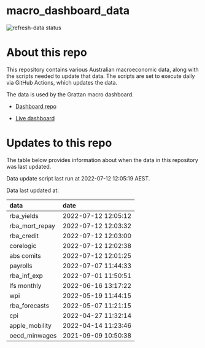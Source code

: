 
<!-- README.md is generated from README.Rmd. Please edit that file -->

# macro\_dashboard\_data

<!-- badges: start -->

![refresh-data
status](https://github.com/grattan/macro_dashboard_data/workflows/refresh-data/badge.svg)

<!-- badges: end -->

# About this repo

This repository contains various Australian macroeconomic data, along
with the scripts needed to update that data. The scripts are set to
execute daily via GitHub Actions, which updates the data.

The data is used by the Grattan macro dashboard.

  - [Dashboard repo](https://github.com/grattan/macrodashboard)

  - [Live dashboard](https://mattcowgill.shinyapps.io/macrodashboard/)

# Updates to this repo

The table below provides information about when the data in this
repository was last updated.

Data update script last run at 2022-07-12 12:05:19 AEST.

Data last updated at:

| data             | date                |
| :--------------- | :------------------ |
| rba\_yields      | 2022-07-12 12:05:12 |
| rba\_mort\_repay | 2022-07-12 12:03:32 |
| rba\_credit      | 2022-07-12 12:03:00 |
| corelogic        | 2022-07-12 12:02:38 |
| abs comits       | 2022-07-12 12:01:25 |
| payrolls         | 2022-07-07 11:44:33 |
| rba\_inf\_exp    | 2022-07-01 11:50:51 |
| lfs monthly      | 2022-06-16 13:17:22 |
| wpi              | 2022-05-19 11:44:15 |
| rba\_forecasts   | 2022-05-07 11:21:15 |
| cpi              | 2022-04-27 11:32:14 |
| apple\_mobility  | 2022-04-14 11:23:46 |
| oecd\_minwages   | 2021-09-09 10:50:38 |
